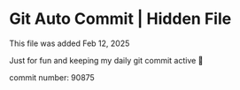 # Git Auto Commit | Hidden File

This file was added Feb 12, 2025

Just for fun and keeping my daily git commit active 🤪

commit number: 90875
